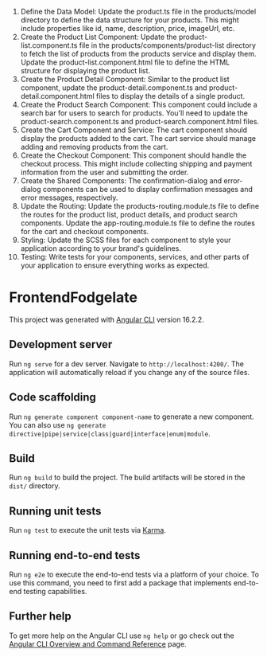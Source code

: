 
1. Define the Data Model: Update the product.ts file in the products/model directory to define the data structure for your products. This might include properties like id, name, description, price, imageUrl, etc.
2. Create the Product List Component: Update the product-list.component.ts file in the products/components/product-list directory to fetch the list of products from the products service and display them. Update the product-list.component.html file to define the HTML structure for displaying the product list.
3. Create the Product Detail Component: Similar to the product list component, update the product-detail.component.ts and product-detail.component.html files to display the details of a single product.
4. Create the Product Search Component: This component could include a search bar for users to search for products. You'll need to update the product-search.component.ts and product-search.component.html files.
5. Create the Cart Component and Service: The cart component should display the products added to the cart. The cart service should manage adding and removing products from the cart.
6. Create the Checkout Component: This component should handle the checkout process. This might include collecting shipping and payment information from the user and submitting the order.
7. Create the Shared Components: The confirmation-dialog and error-dialog components can be used to display confirmation messages and error messages, respectively.
8. Update the Routing: Update the products-routing.module.ts file to define the routes for the product list, product details, and product search components. Update the app-routing.module.ts file to define the routes for the cart and checkout components.
9. Styling: Update the SCSS files for each component to style your application according to your brand's guidelines.
10. Testing: Write tests for your components, services, and other parts of your application to ensure everything works as expected.




# FrontendFodgelate

This project was generated with [Angular CLI](https://github.com/angular/angular-cli) version 16.2.2.

## Development server

Run `ng serve` for a dev server. Navigate to `http://localhost:4200/`. The application will automatically reload if you change any of the source files.

## Code scaffolding

Run `ng generate component component-name` to generate a new component. You can also use `ng generate directive|pipe|service|class|guard|interface|enum|module`.

## Build

Run `ng build` to build the project. The build artifacts will be stored in the `dist/` directory.

## Running unit tests

Run `ng test` to execute the unit tests via [Karma](https://karma-runner.github.io).

## Running end-to-end tests

Run `ng e2e` to execute the end-to-end tests via a platform of your choice. To use this command, you need to first add a package that implements end-to-end testing capabilities.

## Further help

To get more help on the Angular CLI use `ng help` or go check out the [Angular CLI Overview and Command Reference](https://angular.io/cli) page.
